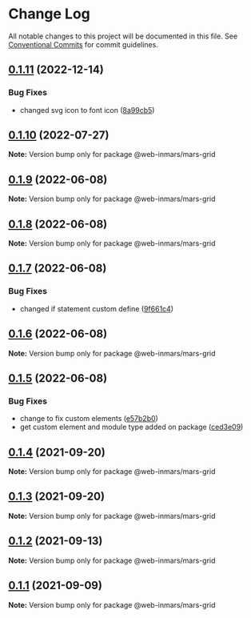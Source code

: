 # Change Log

All notable changes to this project will be documented in this file.
See [Conventional Commits](https://conventionalcommits.org) for commit guidelines.

## [0.1.11](https://github.com/MarsGotta/web-inmars/compare/@web-inmars/mars-grid@0.1.10...@web-inmars/mars-grid@0.1.11) (2022-12-14)

### Bug Fixes

- changed svg icon to font icon ([8a99cb5](https://github.com/MarsGotta/web-inmars/commit/8a99cb5773590df531327052d582d31ad2fe82a2))

## [0.1.10](https://github.com/MarsGotta/web-inmars/compare/@web-inmars/mars-grid@0.1.9...@web-inmars/mars-grid@0.1.10) (2022-07-27)

**Note:** Version bump only for package @web-inmars/mars-grid

## [0.1.9](https://github.com/MarsGotta/web-inmars/compare/@web-inmars/mars-grid@0.1.8...@web-inmars/mars-grid@0.1.9) (2022-06-08)

**Note:** Version bump only for package @web-inmars/mars-grid

## [0.1.8](https://github.com/MarsGotta/web-inmars/compare/@web-inmars/mars-grid@0.1.7...@web-inmars/mars-grid@0.1.8) (2022-06-08)

**Note:** Version bump only for package @web-inmars/mars-grid

## [0.1.7](https://github.com/MarsGotta/web-inmars/compare/@web-inmars/mars-grid@0.1.6...@web-inmars/mars-grid@0.1.7) (2022-06-08)

### Bug Fixes

- changed if statement custom define ([9f661c4](https://github.com/MarsGotta/web-inmars/commit/9f661c4fca934e04140207f2335664a530cd5d43))

## [0.1.6](https://github.com/MarsGotta/web-inmars/compare/@web-inmars/mars-grid@0.1.5...@web-inmars/mars-grid@0.1.6) (2022-06-08)

**Note:** Version bump only for package @web-inmars/mars-grid

## [0.1.5](https://github.com/MarsGotta/web-inmars/compare/@web-inmars/mars-grid@0.1.4...@web-inmars/mars-grid@0.1.5) (2022-06-08)

### Bug Fixes

- change to fix custom elements ([e57b2b0](https://github.com/MarsGotta/web-inmars/commit/e57b2b07b16b130e198123a318289491646c397c))
- get custom element and module type added on package ([ced3e09](https://github.com/MarsGotta/web-inmars/commit/ced3e095f33185232fcf7b02415cb1479316cd2a))

## [0.1.4](https://github.com/MarsGotta/web-inmars/compare/@web-inmars/mars-grid@0.1.3...@web-inmars/mars-grid@0.1.4) (2021-09-20)

**Note:** Version bump only for package @web-inmars/mars-grid

## [0.1.3](https://github.com/MarsGotta/web-inmars/compare/@web-inmars/mars-grid@0.1.2...@web-inmars/mars-grid@0.1.3) (2021-09-20)

**Note:** Version bump only for package @web-inmars/mars-grid

## [0.1.2](https://github.com/MarsGotta/web-inmars/compare/@web-inmars/mars-grid@0.1.1...@web-inmars/mars-grid@0.1.2) (2021-09-13)

**Note:** Version bump only for package @web-inmars/mars-grid

## [0.1.1](https://github.com/MarsGotta/web-inmars/compare/@web-inmars/mars-grid@0.1.0...@web-inmars/mars-grid@0.1.1) (2021-09-09)

**Note:** Version bump only for package @web-inmars/mars-grid
